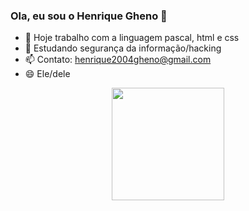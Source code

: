 ### Ola, eu sou o Henrique Gheno 👋

- 🔭 Hoje trabalho com a linguagem pascal, html e css
- 🌱 Estudando segurança da informação/hacking
- 📫 Contato: henrique2004gheno@gmail.com
- 😄 Ele/dele

<div align="center">
  <a href="https://github.com/euhenriquegheno">
  <img height="180em" src="https://github-readme-stats.vercel.app/api?username=euhenriquegheno&show_icons=true&theme=tokyonight&include_all_commits=true&count_private=true"/>
</div>

  
 
